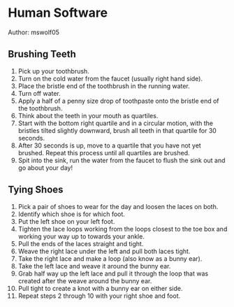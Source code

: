 # Human Software

Author: mswolf05

## Brushing Teeth

  1. Pick up your toothbrush.
  2. Turn on the cold water from the faucet (usually right hand side).
  3. Place the bristle end of the toothbrush in the running water.
  4. Turn off water.
  5. Apply a half of a penny size drop of toothpaste onto the bristle end of the toothbrush.
  6. Think about the teeth in your mouth as quartiles.
  7. Start with the bottom right quartile and in a circular motion, with the bristles tilted slightly downward, brush all teeth in that quartile for 30 seconds.
  8. After 30 seconds is up, move to a quartile that you have not yet brushed. Repeat this process until all quartiles are brushed.
  9. Spit into the sink, run the water from the faucet to flush the sink out and go about your day!

## Tying Shoes

  1. Pick a pair of shoes to wear for the day and loosen the laces on both.
  2. Identify which shoe is for which foot.
  3. Put the left shoe on your left foot.
  4. Tighten the lace loops working from the loops closest to the toe box and working your way up to towards your ankle.
  5. Pull the ends of the laces straight and tight.
  6. Weave the right lace under the left and pull both laces tight.
  7. Take the right lace and make a loop (also know as a bunny ear).
  8. Take the left lace and weave it around the bunny ear.
  9. Grab half way up the left lace and pull it through the loop that was created after the weave around the bunny ear.
  10. Pull tight to create a knot with a bunny ear on either side.
  11. Repeat steps 2 through 10 with your right shoe and foot. 

